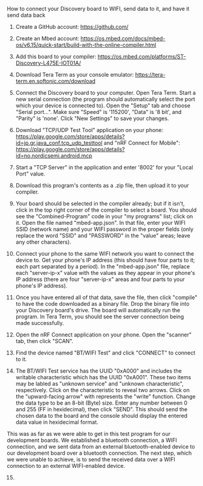 How to connect your Discovery board to WIFI, send data to it, and have it send data back

1. Create a GitHub account: https://github.com/

2. Create an Mbed account: https://os.mbed.com/docs/mbed-os/v6.15/quick-start/build-with-the-online-compiler.html

3. Add this board to your compiler: https://os.mbed.com/platforms/ST-Discovery-L475E-IOT01A/ 

4. Download Tera Term as your console emulator: https://tera-term.en.softonic.com/download

5. Connect the Discovery board to your computer. Open Tera Term. Start a new serial connection (the program should automatically select the port which your device is connected to). Open the "Setup" tab and choose "Serial port...". Make sure "Speed" is '115200', "Data" is '8 bit', and "Parity" is 'none'. Click "New Settings" to save your changes.

6. Download "TCP/UDP Test Tool" application on your phone: https://play.google.com/store/apps/details?id=jp.gr.java_conf.tcp_udp_testtool and "nRF Connect for Mobile": https://play.google.com/store/apps/details?id=no.nordicsemi.android.mcp

7. Start a "TCP Server" in the application and enter '8002' for your "Local Port" value.

8. Download this program's contents as a .zip file, then upload it to your compiler.

9. Your board should be selected in the compiler already; but if it isn't, click in the top right corner of the compiler to select a board. You should see the "Combined-Program" code in your "my programs" list; click on it. Open the file named "mbed-app.json". In that file, enter your WIFI SSID (network name) and your WIFI password in the proper fields (only replace the word "SSID" and "PASSWORD" in the "value" areas; leave any other characters).

10. Connect your phone to the same WIFI network you want to connect the device to. Get your phone's IP address (this should have four parts to it; each part separated by a period). In the "mbed-app.json" file, replace each "server-ip-x" value with the values as they appear in your phone's IP address (there are four "server-ip-x" areas and four parts to your phone's IP address).

11. Once you have entered all of that data, save the file, then click "compile" to have the code downloaded as a binary file. Drop the binary file into your Discovery board's drive. The board will automatically run the program. In Tera Term, you should see the server connection being made successfully.

12. Open the nRF Connect application on your phone. Open the "scanner" tab, then click "SCAN".

13. Find the device named "BT/WIFI Test" and click "CONNECT" to connect to it.

14. The BT/WIFI Test service has the UUID "0xA000" and includes the writable characteristic which has the UUID "0xA001". These two items may be labled as "unknown service" and "unknown characteristic", respectively. Click on the characteristic to reveal two arrows. Click on the "upward-facing arrow" with represents the "write" function. Change the data type to be an 8-bit (Byte) size. Enter any number between 0 and 255 (FF in hexidecimal), then click "SEND". This should send the chosen data to the board and the console should display the entered data value in hexidecimal format.

This was as far as we were able to get in this test program for our development boards. We established a bluetooth connection, a WIFI connection, and we sent data from an external bluetooth-enabled device to our development board over a bluetooth connection. The next step, which we were unable to achieve, is to send the received data over a WIFI connection to an external WIFI-enabled device.

15.
